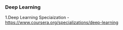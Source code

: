 ### Deep Learning

1.Deep Learning Speciaization - https://www.coursera.org/specializations/deep-learning

